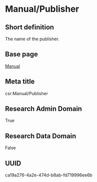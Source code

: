 # Manual/Publisher
## Short definition
The name of the publisher.
## Base page
[Manual](https://github.com/EuroCRIS/CASRAI-Dictionairies/blob/main/Objects/Manual.md)
## Meta title
csr:Manual/Publisher
## Research Admin Domain
True
## Research Data Domain
False
## UUID
ca19a276-4a2e-474d-b8ab-fd719996ee6b
